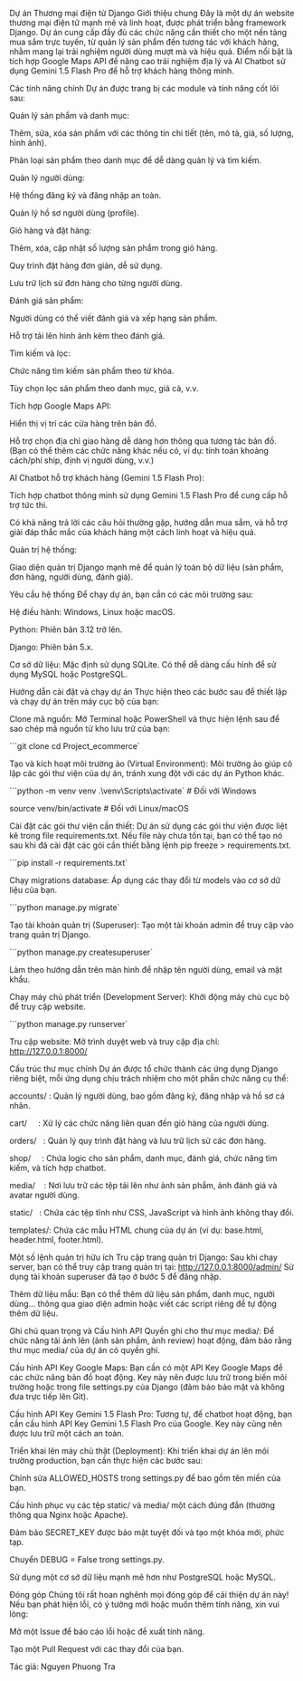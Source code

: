 Dự án Thương mại điện tử Django
Giới thiệu chung
Đây là một dự án website thương mại điện tử mạnh mẽ và linh hoạt, được phát triển bằng framework Django. Dự án cung cấp đầy đủ các chức năng cần thiết cho một nền tảng mua sắm trực tuyến, từ quản lý sản phẩm đến tương tác với khách hàng, nhằm mang lại trải nghiệm người dùng mượt mà và hiệu quả. Điểm nổi bật là tích hợp Google Maps API để nâng cao trải nghiệm địa lý và AI Chatbot sử dụng Gemini 1.5 Flash Pro để hỗ trợ khách hàng thông minh.

Các tính năng chính
Dự án được trang bị các module và tính năng cốt lõi sau:

Quản lý sản phẩm và danh mục:

Thêm, sửa, xóa sản phẩm với các thông tin chi tiết (tên, mô tả, giá, số lượng, hình ảnh).

Phân loại sản phẩm theo danh mục để dễ dàng quản lý và tìm kiếm.

Quản lý người dùng:

Hệ thống đăng ký và đăng nhập an toàn.

Quản lý hồ sơ người dùng (profile).

Giỏ hàng và đặt hàng:

Thêm, xóa, cập nhật số lượng sản phẩm trong giỏ hàng.

Quy trình đặt hàng đơn giản, dễ sử dụng.

Lưu trữ lịch sử đơn hàng cho từng người dùng.

Đánh giá sản phẩm:

Người dùng có thể viết đánh giá và xếp hạng sản phẩm.

Hỗ trợ tải lên hình ảnh kèm theo đánh giá.

Tìm kiếm và lọc:

Chức năng tìm kiếm sản phẩm theo từ khóa.

Tùy chọn lọc sản phẩm theo danh mục, giá cả, v.v.

Tích hợp Google Maps API:

Hiển thị vị trí các cửa hàng trên bản đồ.

Hỗ trợ chọn địa chỉ giao hàng dễ dàng hơn thông qua tương tác bản đồ. (Bạn có thể thêm các chức năng khác nếu có, ví dụ: tính toán khoảng cách/phí ship, định vị người dùng, v.v.)

AI Chatbot hỗ trợ khách hàng (Gemini 1.5 Flash Pro):

Tích hợp chatbot thông minh sử dụng Gemini 1.5 Flash Pro để cung cấp hỗ trợ tức thì.

Có khả năng trả lời các câu hỏi thường gặp, hướng dẫn mua sắm, và hỗ trợ giải đáp thắc mắc của khách hàng một cách linh hoạt và hiệu quả.

Quản trị hệ thống:

Giao diện quản trị Django mạnh mẽ để quản lý toàn bộ dữ liệu (sản phẩm, đơn hàng, người dùng, đánh giá).

Yêu cầu hệ thống
Để chạy dự án, bạn cần có các môi trường sau:

Hệ điều hành: Windows, Linux hoặc macOS.

Python: Phiên bản 3.12 trở lên.

Django: Phiên bản 5.x.

Cơ sở dữ liệu: Mặc định sử dụng SQLite. Có thể dễ dàng cấu hình để sử dụng MySQL hoặc PostgreSQL.

Hướng dẫn cài đặt và chạy dự án
Thực hiện theo các bước sau để thiết lập và chạy dự án trên máy cục bộ của bạn:

Clone mã nguồn:
Mở Terminal hoặc PowerShell và thực hiện lệnh sau để sao chép mã nguồn từ kho lưu trữ của bạn:

```git clone  cd Project_ecommerce`



Tạo và kích hoạt môi trường ảo (Virtual Environment):
Môi trường ảo giúp cô lập các gói thư viện của dự án, tránh xung đột với các dự án Python khác.

```python -m venv venv .\venv\Scripts\activate` # Đối với Windows

source venv/bin/activate # Đối với Linux/macOS


Cài đặt các gói thư viện cần thiết:
Dự án sử dụng các gói thư viện được liệt kê trong file requirements.txt. Nếu file này chưa tồn tại, bạn có thể tạo nó sau khi đã cài đặt các gói cần thiết bằng lệnh pip freeze > requirements.txt.

```pip install -r requirements.txt`



Chạy migrations database:
Áp dụng các thay đổi từ models vào cơ sở dữ liệu của bạn.

```python manage.py migrate`



Tạo tài khoản quản trị (Superuser):
Tạo một tài khoản admin để truy cập vào trang quản trị Django.

```python manage.py createsuperuser`


Làm theo hướng dẫn trên màn hình để nhập tên người dùng, email và mật khẩu.


Chạy máy chủ phát triển (Development Server):
Khởi động máy chủ cục bộ để truy cập website.

```python manage.py runserver`



Tru cập website:
Mở trình duyệt web và truy cập địa chỉ: http://127.0.0.1:8000/

Cấu trúc thư mục chính
Dự án được tổ chức thành các ứng dụng Django riêng biệt, mỗi ứng dụng chịu trách nhiệm cho một phần chức năng cụ thể:

accounts/ : Quản lý người dùng, bao gồm đăng ký, đăng nhập và hồ sơ cá nhân.

cart/     : Xử lý các chức năng liên quan đến giỏ hàng của người dùng.

orders/   : Quản lý quy trình đặt hàng và lưu trữ lịch sử các đơn hàng.

shop/     : Chứa logic cho sản phẩm, danh mục, đánh giá, chức năng tìm kiếm, và tích hợp chatbot.

media/    : Nơi lưu trữ các tệp tải lên như ảnh sản phẩm, ảnh đánh giá và avatar người dùng.

static/   : Chứa các tệp tĩnh như CSS, JavaScript và hình ảnh không thay đổi.

templates/: Chứa các mẫu HTML chung của dự án (ví dụ: base.html, header.html, footer.html).

Một số lệnh quản trị hữu ích
Tru cập trang quản trị Django:
Sau khi chạy server, bạn có thể truy cập trang quản trị tại: http://127.0.0.1:8000/admin/
Sử dụng tài khoản superuser đã tạo ở bước 5 để đăng nhập.

Thêm dữ liệu mẫu:
Bạn có thể thêm dữ liệu sản phẩm, danh mục, người dùng... thông qua giao diện admin hoặc viết các script riêng để tự động thêm dữ liệu.

Ghi chú quan trọng và Cấu hình API
Quyền ghi cho thư mục media/: Để chức năng tải ảnh lên (ảnh sản phẩm, ảnh review) hoạt động, đảm bảo rằng thư mục media/ của dự án có quyền ghi.

Cấu hình API Key Google Maps: Bạn cần có một API Key Google Maps để các chức năng bản đồ hoạt động. Key này nên được lưu trữ trong biến môi trường hoặc trong file settings.py của Django (đảm bảo bảo mật và không đưa trực tiếp lên Git).

Cấu hình API Key Gemini 1.5 Flash Pro: Tương tự, để chatbot hoạt động, bạn cần cấu hình API Key Gemini 1.5 Flash Pro của Google. Key này cũng nên được lưu trữ một cách an toàn.

Triển khai lên máy chủ thật (Deployment): Khi triển khai dự án lên môi trường production, bạn cần thực hiện các bước sau:

Chỉnh sửa ALLOWED_HOSTS trong settings.py để bao gồm tên miền của bạn.

Cấu hình phục vụ các tệp static/ và media/ một cách đúng đắn (thường thông qua Nginx hoặc Apache).

Đảm bảo SECRET_KEY được bảo mật tuyệt đối và tạo một khóa mới, phức tạp.

Chuyển DEBUG = False trong settings.py.

Sử dụng một cơ sở dữ liệu mạnh mẽ hơn như PostgreSQL hoặc MySQL.

Đóng góp
Chúng tôi rất hoan nghênh mọi đóng góp để cải thiện dự án này! Nếu bạn phát hiện lỗi, có ý tưởng mới hoặc muốn thêm tính năng, xin vui lòng:

Mở một Issue để báo cáo lỗi hoặc đề xuất tính năng.

Tạo một Pull Request với các thay đổi của bạn.

Tác giả: Nguyen Phuong Tra